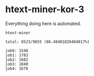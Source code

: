 # htext-miner-kor-3

Everything doing here is automated.

```
htext-miner

total: 8523/9855 (86.48401826484017%)

job0: 1540
job1: 1783
job2: 1682
job3: 1840
job4: 1678
```